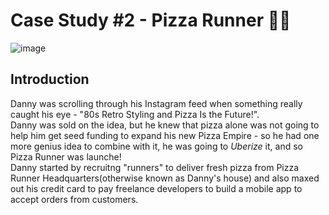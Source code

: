 # Case Study #2 - Pizza Runner 🍕🍕
![image](https://github.com/user-attachments/assets/044621bb-c3dc-4287-ba04-69ba01218f02)

## Introduction
Danny was scrolling through his Instagram feed when something really caught his eye - "80s Retro Styling and Pizza Is the Future!". \
Danny was sold on the idea, but he knew that pizza alone was not going to help him get seed funding to expand his new Pizza Empire - so he had one more genius idea to combine with it, he was going to *Uberize* it, and so Pizza Runner was launche!\
Danny started by recruitng "runners" to deliver fresh pizza from Pizza Runner Headquarters(otherwise known as Danny's house) and also maxed out his credit card to pay freelance developers to build a mobile app to accept orders from customers.
